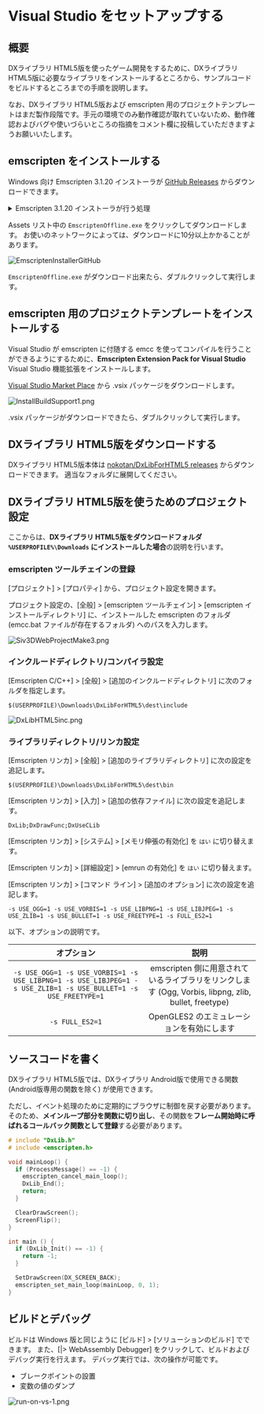 # Visual Studio をセットアップする

## 概要

DXライブラリ HTML5版を使ったゲーム開発をするために、DXライブラリ HTML5版に必要なライブラリをインストールするところから、サンプルコードをビルドするところまでの手順を説明します。

なお、DXライブラリ HTML5版および emscripten 用のプロジェクトテンプレートはまだ製作段階です。手元の環境でのみ動作確認が取れていないため、動作確認およびバグや使いづらいところの指摘をコメント欄に投稿していただきますようお願いいたします。

## emscripten をインストールする

Windows 向け Emscripten 3.1.20 インストーラが [GitHub Releases](https://github.com/nokotan/EmscriptenInstaller/releases/latest) からダウンロードできます。

<details markdown="block"><summary>Emscripten 3.1.20 インストーラが行う処理</summary>

インストーラは次のツールをお使いの開発環境にダウンロードします。

- Emscripten 3.1.20
- Clang Compiler Front End
- Node
- Python

</details>

Assets リスト中の `EmscriptenOffline.exe` をクリックしてダウンロードします。
お使いのネットワークによっては、ダウンロードに10分以上かかることがあります。

![EmscriptenInstallerGitHub](https://siv3d.kamenokosoft.com/assets/img/building/install-emscripten/EmscriptenInstallerGitHub.png)

`EmscriptenOffline.exe` がダウンロード出来たら、ダブルクリックして実行します。

## emscripten 用のプロジェクトテンプレートをインストールする

Visual Studio が emscripten に付随する emcc を使ってコンパイルを行うことができるようにするために、**Emscripten Extension Pack for Visual Studio** Visual Studio 機能拡張をインストールします。

[Visual Studio Market Place](https://marketplace.visualstudio.com/items?itemName=KamenokoSoft.emscripten-build-support) から .vsix パッケージをダウンロードします。

![InstallBuildSupport1.png](https://siv3d.kamenokosoft.com/assets/img/building/setup-visualstudio/InstallBuildSupport1.png)

.vsix パッケージがダウンロードできたら、ダブルクリックして実行します。

## DXライブラリ HTML5版をダウンロードする

DXライブラリ HTML5版本体は [nokotan/DxLibForHTML5 releases](https://github.com/nokotan/DxLibForHTML5/releases/) からダウンロードできます。
適当なフォルダに展開してください。

## DXライブラリ HTML5版を使うためのプロジェクト設定

ここからは、**DXライブラリ HTML5版をダウンロードフォルダ `%USERPROFILE%\Downloads` にインストールした場合**の説明を行います。

### emscripten ツールチェインの登録

[プロジェクト] > [プロパティ] から、プロジェクト設定を開きます。

プロジェクト設定の、[全般] > [emscripten ツールチェイン] > [emscripten インストールディレクトリ] に、インストールした emscripten のフォルダ (emcc.bat ファイルが存在するフォルダ) へのパスを入力します。

![Siv3DWebProjectMake3.png](https://qiita-image-store.s3.ap-northeast-1.amazonaws.com/0/158514/74993f9c-8ff4-e500-3521-8f0e7748a403.png)

### インクルードディレクトリ/コンパイラ設定

[Emscripten C/C++] > [全般] > [追加のインクルードディレクトリ] に次のフォルダを指定します。

```txt:追加のインクルードディレクトリ
$(USERPROFILE)\Downloads\DxLibForHTML5\dest\include
```

![DxLibHTML5inc.png](https://qiita-image-store.s3.ap-northeast-1.amazonaws.com/0/158514/a47a5659-d1de-43b6-3031-d7922fc00b4c.png)

### ライブラリディレクトリ/リンカ設定

[Emscripten リンカ] > [全般] > [追加のライブラリディレクトリ] に次の設定を追記します。

```txt:追加のライブラリディレクトリ
$(USERPROFILE)\Downloads\DxLibForHTML5\dest\bin
```

[Emscripten リンカ] > [入力] > [追加の依存ファイル] に次の設定を追記します。

```txt:追加の依存ファイル
DxLib;DxDrawFunc;DxUseCLib
```

[Emscripten リンカ] > [システム] > [メモリ伸張の有効化] を `はい` に切り替えます。

[Emscripten リンカ] > [詳細設定] > [emrun の有効化] を `はい` に切り替えます。

[Emscripten リンカ] > [コマンド ライン] > [追加のオプション] に次の設定を追記します。

```txt:追加のオプション
-s USE_OGG=1 -s USE_VORBIS=1 -s USE_LIBPNG=1 -s USE_LIBJPEG=1 -s USE_ZLIB=1 -s USE_BULLET=1 -s USE_FREETYPE=1 -s FULL_ES2=1
```

以下、オプションの説明です。

|オプション|説明|
|:--:|:----:|
|`-s USE_OGG=1 -s USE_VORBIS=1 -s USE_LIBPNG=1 -s USE_LIBJPEG=1 -s USE_ZLIB=1 -s USE_BULLET=1 -s USE_FREETYPE=1`| emscripten 側に用意されているライブラリをリンクします (Ogg, Vorbis, libpng, zlib, bullet, freetype)|
|`-s FULL_ES2=1`|OpenGLES2 のエミュレーションを有効にします|

## ソースコードを書く

DXライブラリ HTML5版では、DXライブラリ Android版で使用できる関数 (Android版専用の関数を除く) が使用できます。

ただし、イベント処理のために定期的にブラウザに制御を戻す必要があります。そのため、**メインループ部分を関数に切り出し**、その関数を**フレーム開始時に呼ばれるコールバック関数として登録**する必要があります。

```c++
# include "DxLib.h"
# include <emscripten.h>

void mainLoop() {
  if (ProcessMessage() == -1) {
    emscripten_cancel_main_loop();
    DxLib_End();
    return;
  }

  ClearDrawScreen();
  ScreenFlip();
}

int main () {
  if (DxLib_Init() == -1) {
    return -1;
  }

  SetDrawScreen(DX_SCREEN_BACK);
  emscripten_set_main_loop(mainLoop, 0, 1);
}
```

## ビルドとデバッグ

ビルドは Windows 版と同じように [ビルド] > [ソリューションのビルド] でできます。
また、[|> WebAssembly Debugger] をクリックして、ビルドおよびデバッグ実行を行えます。
デバッグ実行では、次の操作が可能です。

- ブレークポイントの設置
- 変数の値のダンプ

![run-on-vs-1.png](https://siv3d.kamenokosoft.com/assets/img/building/running-code-with-visualstudio/RunOnVS1.png)
